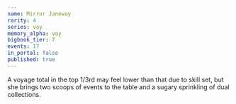 ```yaml
---
name: Mirror Janeway
rarity: 4
series: voy
memory_alpha: voy
bigbook_tier: 7
events: 17
in_portal: false
published: true
---
```


A voyage total in the top 1/3rd may feel lower than that due to skill set, but she brings two scoops of events to the table and a sugary sprinkling of dual collections.
